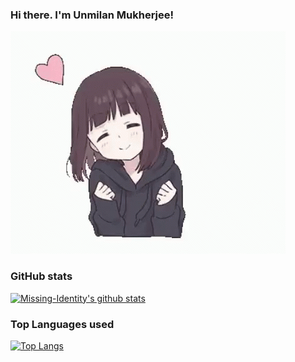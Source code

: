 ### Hi there. I'm Unmilan Mukherjee!
![tenor](https://github.com/Missing-Identity/gifs/blob/master/tenor.gif)
### GitHub stats
[![Missing-Identity's github stats](https://github-readme-stats.vercel.app/api?username=Missing-Identity&show_icons=true&count_private=true&theme=dracula)](https://github.com/anuraghazra/github-readme-stats)

### Top Languages used
[![Top Langs](https://github-readme-stats.vercel.app/api/top-langs/?username=Missing-Identity)](https://github.com/anuraghazra/github-readme-stats)
<!--
**Missing-Identity/Missing-Identity** is a ✨ _special_ ✨ repository because its `README.md` (this file) appears on your GitHub profile.

Here are some ideas to get you started:

- 🔭 I’m currently working on ...
- 🌱 I’m currently learning ...
- 👯 I’m looking to collaborate on ...
- 🤔 I’m looking for help with ...
- 💬 Ask me about ...
- 📫 How to reach me: ...
- 😄 Pronouns: ...
- ⚡ Fun fact: ...
-->
